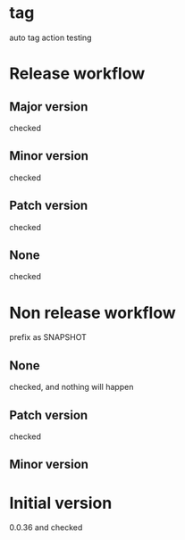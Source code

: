 # tag
auto tag action testing

# Release workflow
## Major version

checked

## Minor version

checked

## Patch version

checked

## None

checked

# Non release workflow

prefix as SNAPSHOT

## None

checked, and nothing will happen

## Patch version

checked 

## Minor version

# Initial version

0.0.36 and checked